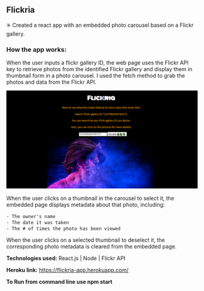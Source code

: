 ## Flickria

✳️ Created a react app with an embedded photo carousel based on a Flickr gallery. 

### How the app works:

When the user inputs a flickr gallery ID,  the web page uses the Flickr API key to retrieve photos from the identified Flickr gallery and display them in thumbnail form in a photo carousel. I used the fetch method to grab the photos and data from the Flickr API. 

 ![Alt text](https://raw.githubusercontent.com/dipisha03/Flickria-App/master/src/images/flickria.png "flickria")

When the user clicks on a thumbnail in the carousel to select it, the embedded page displays metadata about that photo, including:

    - The owner's name
    - The date it was taken 
    - The # of times the photo has been viewed 

When the user clicks on a selected thumbnail to deselect it, the corresponding photo metadata is cleared from the embedded page. 

**Technologies used:** React.js | Node | Flickr API

**Heroku link:** https://flickria-app.herokuapp.com/

**To Run from command line use npm start**